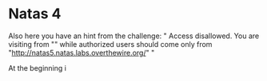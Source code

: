 # Natas 4
Also here you have an hint from the challenge: 
" Access disallowed. You are visiting from "" while authorized users should come only from "http://natas5.natas.labs.overthewire.org/" "

At the beginning i 